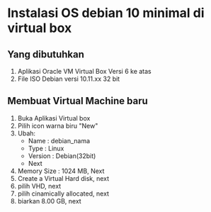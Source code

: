 # Instalasi OS debian 10 minimal di virtual box

## Yang dibutuhkan
1. Aplikasi Oracle VM Virtual Box Versi 6 ke atas
2. File ISO Debian versi 10.11.xx 32 bit

## Membuat Virtual Machine baru
1. Buka Aplikasi Virtual box
2. Pilih icon warna biru "New"
3. Ubah:
   - Name : debian_nama
   - Type : Linux
   - Version : Debian(32bit)
   - Next
4. Memory Size : 1024 MB, Next
5. Create a Virtual Hard disk, next
6. pilih VHD, next
7. pilih cinamically allocated, next
8. biarkan 8.00 GB, next

